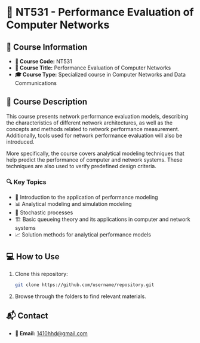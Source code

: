 # 📘 NT531 - Performance Evaluation of Computer Networks

## 📌 Course Information
- **📛 Course Code:** NT531  
- **📖 Course Title:** Performance Evaluation of Computer Networks  
- **🎓 Course Type:** Specialized course in Computer Networks and Data Communications  

## 📜 Course Description
This course presents network performance evaluation models, describing the characteristics of different network architectures, as well as the concepts and methods related to network performance measurement. Additionally, tools used for network performance evaluation will also be introduced.  

More specifically, the course covers analytical modeling techniques that help predict the performance of computer and network systems. These techniques are also used to verify predefined design criteria.  

### 🔍 **Key Topics**
- 📌 Introduction to the application of performance modeling  
- 📊 Analytical modeling and simulation modeling  
- 🎲 Stochastic processes  
- 🏗️ Basic queueing theory and its applications in computer and network systems  
- 📈 Solution methods for analytical performance models  

## 💻 How to Use
1. Clone this repository:
   ```bash
   git clone https://github.com/username/repository.git
   ```
2. Browse through the folders to find relevant materials.

## 📬 Contact
- **💌 Email:** 1410hhd@gmail.com
